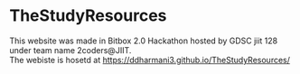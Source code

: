 # TheStudyResources
This website was made in Bitbox 2.0 Hackathon hosted by GDSC jiit 128 under team name 2coders@JIIT. <br>
The webiste is hosetd at https://ddharmani3.github.io/TheStudyResources/
